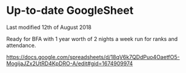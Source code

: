 # Up-to-date GoogleSheet

Last modified 12th of August 2018

Ready for BFA with 1 year worth of 2 nights a week run for ranks and attendance.

https://docs.google.com/spreadsheets/d/18qV6k7QDdPuo4OaetfO5-MogijaJZx2UtRD4KpDRO-A/edit#gid=1674909974
